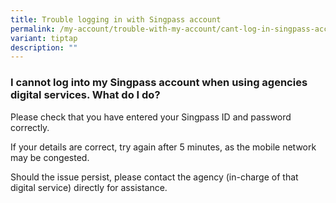 ```yaml
---
title: Trouble logging in with Singpass account
permalink: /my-account/trouble-with-my-account/cant-log-in-singpass-account/
variant: tiptap
description: ""
---
```

<h3>I cannot log into my Singpass account when using agencies digital services. What do I do?</h3>
<p>Please check that you have entered your Singpass ID and password correctly.</p>
<p>If your details are correct, try again after 5 minutes, as the mobile
network may be congested.</p>
<p>Should the issue persist, please contact the agency (in-charge of that
digital service) directly for assistance.</p>